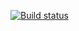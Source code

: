 [![Build status](https://ci.appveyor.com/api/projects/status/509xmvous6ra36y7?svg=true)](https://ci.appveyor.com/project/KiraMatsenko/bdd-o56vi)

